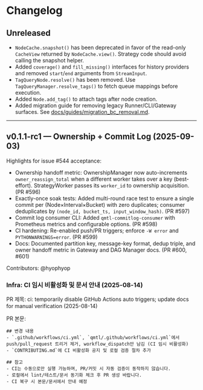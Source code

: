# Changelog

## Unreleased

- `NodeCache.snapshot()` has been deprecated in favor of the read-only `CacheView` returned by `NodeCache.view()`. Strategy code should avoid calling the snapshot helper.
- Added `coverage()` and `fill_missing()` interfaces for history providers and removed `start`/`end` arguments from `StreamInput`.
- `TagQueryNode.resolve()` has been removed. Use `TagQueryManager.resolve_tags()` to fetch queue mappings before execution.
- Added `Node.add_tag()` to attach tags after node creation.
- Added migration guide for removing legacy Runner/CLI/Gateway surfaces. See [docs/guides/migration_bc_removal.md](docs/guides/migration_bc_removal.md).

---

## v0.1.1-rc1 — Ownership + Commit Log (2025-09-03)

Highlights for issue #544 acceptance:

- Ownership handoff metric: OwnershipManager now auto-increments `owner_reassign_total` when a different worker takes over a key (best-effort). StrategyWorker passes its `worker_id` to ownership acquisition. (PR #596)
- Exactly-once soak tests: Added multi-round race test to ensure a single commit per (Node×Interval×Bucket) with zero duplicates; consumer deduplicates by `(node_id, bucket_ts, input_window_hash)`. (PR #597)
- Commit log consumer CLI: Added `qmtl-commitlog-consumer` with Prometheus metrics and configurable options. (PR #598)
- CI hardening: Re-enabled push/PR triggers; enforce `-W error` and `PYTHONWARNINGS=error`. (PR #599)
- Docs: Documented partition key, message-key format, dedup triple, and owner handoff metric in Gateway and DAG Manager docs. (PR #600, #601)

Contributors: @hyophyop


### Infra: CI 임시 비활성화 및 문서 안내 (2025-08-14)

PR 제목: ci: temporarily disable GitHub Actions auto triggers; update docs for manual verification (2025-08-14)

PR 본문:
```
## 변경 내용
- `.github/workflows/ci.yml`, `qmtl/.github/workflows/ci.yml`에서 push/pull_request 트리거 제거, workflow_dispatch만 남김 (CI 임시 비활성화)
- `CONTRIBUTING.md`에 CI 비활성화 공지 및 로컬 검증 절차 추가

## 참고
- CI는 수동으로만 실행 가능하며, PR/커밋 시 자동 검증이 동작하지 않습니다.
- 로컬에서 lint/테스트/문서 동기화 체크 후 PR 생성 바랍니다.
- CI 복구 시 본문/문서에서 안내 예정
```

